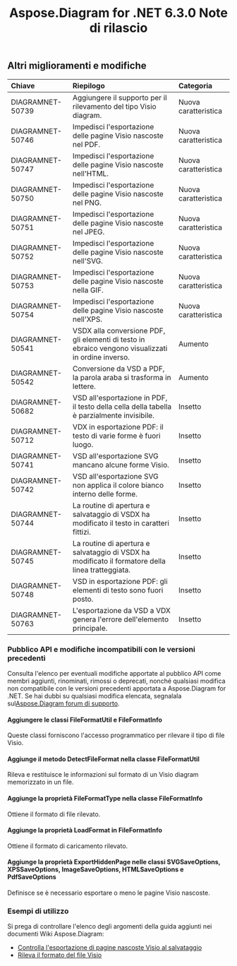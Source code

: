 ﻿---
title: Aspose.Diagram for .NET 6.3.0 Note di rilascio
type: docs
weight: 90
url: /it/net/aspose-diagram-for-net-6-3-0-release-notes/
---
## **Altri miglioramenti e modifiche**

|**Chiave** |**Riepilogo** |**Categoria** |
|:- |:- |:- |
|DIAGRAMNET-50739 | Aggiungere il supporto per il rilevamento del tipo Visio diagram.| Nuova caratteristica|
|DIAGRAMNET-50746 | Impedisci l'esportazione delle pagine Visio nascoste nel PDF.| Nuova caratteristica|
|DIAGRAMNET-50747 | Impedisci l'esportazione delle pagine Visio nascoste nell'HTML.| Nuova caratteristica|
|DIAGRAMNET-50750 | Impedisci l'esportazione delle pagine Visio nascoste nel PNG.| Nuova caratteristica|
|DIAGRAMNET-50751 | Impedisci l'esportazione delle pagine Visio nascoste nel JPEG.| Nuova caratteristica|
|DIAGRAMNET-50752 | Impedisci l'esportazione delle pagine Visio nascoste nell'SVG.| Nuova caratteristica|
|DIAGRAMNET-50753 | Impedisci l'esportazione delle pagine Visio nascoste nella GIF.| Nuova caratteristica|
|DIAGRAMNET-50754 | Impedisci l'esportazione delle pagine Visio nascoste nell'XPS.| Nuova caratteristica|
|DIAGRAMNET-50541 | VSDX alla conversione PDF, gli elementi di testo in ebraico vengono visualizzati in ordine inverso.| Aumento|
|DIAGRAMNET-50542 | Conversione da VSD a PDF, la parola araba si trasforma in lettere.| Aumento|
|DIAGRAMNET-50682 | VSD all'esportazione in PDF, il testo della cella della tabella è parzialmente invisibile.| Insetto|
|DIAGRAMNET-50712 | VDX in esportazione PDF: il testo di varie forme è fuori luogo.| Insetto|
|DIAGRAMNET-50741 | VSD all'esportazione SVG mancano alcune forme Visio.| Insetto|
|DIAGRAMNET-50742 | VSD all'esportazione SVG non applica il colore bianco interno delle forme.| Insetto|
|DIAGRAMNET-50744 |La routine di apertura e salvataggio di VSDX ha modificato il testo in caratteri fittizi.| Insetto|
|DIAGRAMNET-50745 | La routine di apertura e salvataggio di VSDX ha modificato il formatore della linea tratteggiata.| Insetto|
|DIAGRAMNET-50748 | VSD in esportazione PDF: gli elementi di testo sono fuori posto.| Insetto|
|DIAGRAMNET-50763 | L'esportazione da VSD a VDX genera l'errore dell'elemento principale.| Insetto|
### **Pubblico API e modifiche incompatibili con le versioni precedenti**
Consulta l'elenco per eventuali modifiche apportate al pubblico API come membri aggiunti, rinominati, rimossi o deprecati, nonché qualsiasi modifica non compatibile con le versioni precedenti apportata a Aspose.Diagram for .NET. Se hai dubbi su qualsiasi modifica elencata, segnalala sul[Aspose.Diagram forum di supporto](https://forum.aspose.com/c/diagram/17).
#### **Aggiungere le classi FileFormatUtil e FileFormatInfo**
Queste classi forniscono l'accesso programmatico per rilevare il tipo di file Visio.
#### **Aggiunge il metodo DetectFileFormat nella classe FileFormatUtil**
Rileva e restituisce le informazioni sul formato di un Visio diagram memorizzato in un file.
#### **Aggiunge la proprietà FileFormatType nella classe FileFormatInfo**
Ottiene il formato di file rilevato.
#### **Aggiunge la proprietà LoadFormat in FileFormatInfo**
Ottiene il formato di caricamento rilevato.
#### **Aggiunge la proprietà ExportHiddenPage nelle classi SVGSaveOptions, XPSSaveOptions, ImageSaveOptions, HTMLSaveOptions e PdfSaveOptions**
Definisce se è necessario esportare o meno le pagine Visio nascoste.
### **Esempi di utilizzo**
Si prega di controllare l'elenco degli argomenti della guida aggiunti nei documenti Wiki Aspose.Diagram:

- [Controlla l'esportazione di pagine nascoste Visio al salvataggio](/diagram/it/net/set-orientation-and-control-the-export-of-hidden-visio-pages-on-saving/#control-the-export-of-hidden-visio-pages-on-saving)
- [Rileva il formato del file Visio](/diagram/it/net/introduction/#detect-the-format-of-visio-file)
